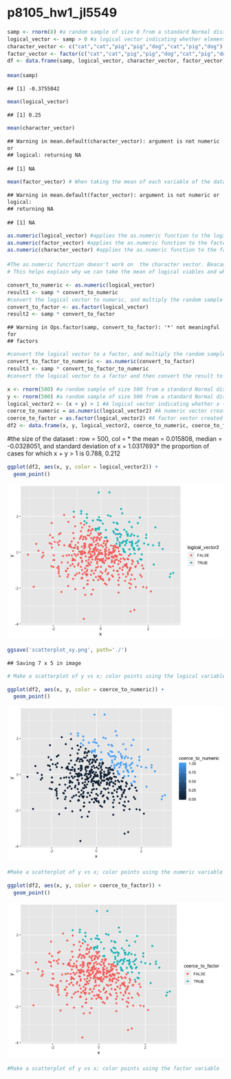 p8105\_hw1\_jl5549
================

``` r
samp <- rnorm(8) #a random sample of size 8 from a standard Normal distribution
logical_vector <- samp > 0 #a logical vector indicating whether elements of the sample are greater than 0
character_vector <- c("cat","cat","pig","pig","dog","cat","pig","dog") #a character vector of length 8
factor_vector <- factor(c("cat","cat","pig","pig","dog","cat","pig","dog")) #a factor vector of length 8, with 3 different factor “levels”
df <- data.frame(samp, logical_vector, character_vector, factor_vector) #Create a data frame comprised of all variables above

mean(samp)
```

    ## [1] -0.3755042

``` r
mean(logical_vector)
```

    ## [1] 0.25

``` r
mean(character_vector)
```

    ## Warning in mean.default(character_vector): argument is not numeric or
    ## logical: returning NA

    ## [1] NA

``` r
mean(factor_vector) # When taking the mean of each variable of the dataframe,  the random sample and the logical vector work, but the character and factor vector don't
```

    ## Warning in mean.default(factor_vector): argument is not numeric or logical:
    ## returning NA

    ## [1] NA

``` r
as.numeric(logical_vector) #applies the as.numeric function to the logical variables
as.numeric(factor_vector) #applies the as.numeric function to the factor variables
as.numeric(character_vector) #applies the as.numeric function to the factor variables

#The as.numeric funcrtion doesn't work on  the character vector. Beacause for logcial virables , one can use number to indicate true of false. And for factor variables, there are several levels that can be converted as numbers as well. But for character variable, there is no such a way to use numbers to indicate characters. 
# This helps explain why we can take the mean of logical viables and why we can't take the mean of character. But why we can't take the mean of factor variables remains unexplained.
```

``` r
convert_to_numeric <- as.numeric(logical_vector)
result1 <- samp * convert_to_numeric
#convert the logical vector to numeric, and multiply the random sample by the result
convert_to_factor <- as.factor(logical_vector)
result2 <- samp * convert_to_factor
```

    ## Warning in Ops.factor(samp, convert_to_factor): '*' not meaningful for
    ## factors

``` r
#convert the logical vector to a factor, and multiply the random sample by the result
convert_to_factor_to_numeric <- as.numeric(convert_to_factor)
result3 <- samp * convert_to_factor_to_numeric
#convert the logical vector to a factor and then convert the result to numeric, and multiply the random sample by the result
```

``` r
x <- rnorm(500) #a random sample of size 500 from a standard Normal distribution
y <- rnorm(500) #a random sample of size 500 from a standard Normal distribution
logical_vector2 <- (x + y) > 1 #A logical vector indicating whether x + y > 1
coerce_to_numeric = as.numeric(logical_vector2) #A numeric vector created by coercing the above logical vector
coerce_to_factor = as.factor(logical_vector2) #A factor vector created by coercing the above logical vector
df2 <- data.frame(x, y, logical_vector2, coerce_to_numeric, coerce_to_factor) #Create a data frame comprised of all variables above
```

\#the size of the dataset : row = 500, col = \* the mean = 0.015808,
median = -0.0328051, and standard deviation of x = 1.0317693\* the
proportion of cases for which x + y \> 1 is 0.788, 0.212

``` r
ggplot(df2, aes(x, y, color = logical_vector2)) +
  geom_point()
```

![](p8105_hw1_jl5549_files/figure-gfm/unnamed-chunk-5-1.png)<!-- -->

``` r
ggsave('scatterplot_xy.png', path='./')
```

    ## Saving 7 x 5 in image

``` r
# Make a scatterplot of y vs x; color points using the logical variable 
```

``` r
ggplot(df2, aes(x, y, color = coerce_to_numeric)) +
  geom_point()
```

![](p8105_hw1_jl5549_files/figure-gfm/unnamed-chunk-6-1.png)<!-- -->

``` r
#Make a scatterplot of y vs x; color points using the numeric variable 
```

``` r
ggplot(df2, aes(x, y, color = coerce_to_factor)) + 
  geom_point()
```

![](p8105_hw1_jl5549_files/figure-gfm/unnamed-chunk-7-1.png)<!-- -->

``` r
#Make a scatterplot of y vs x; color points using the factor variable 
```
